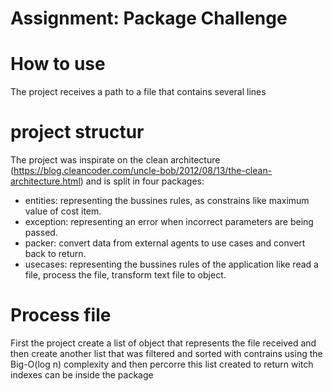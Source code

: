 # Assignment: Package Challenge

# How to use
The project receives a path to a file that contains several lines

# project structur
The project was inspirate on the clean architecture (https://blog.cleancoder.com/uncle-bob/2012/08/13/the-clean-architecture.html) and is split in four packages:

 - entities: representing the bussines rules, as constrains like maximum value of cost item.
 - exception: representing an error when incorrect parameters are being passed.
 - packer: convert data from external agents to use cases and convert back to return.
 - usecases: representing the bussines rules of the application like read a file, process the file, transform text file to object.

# Process file

First the project create a list of object that represents the file received and then create another list that was filtered and sorted with contrains using the Big-O(log n) complexity and then percorre this list created to return witch indexes can be inside the package


